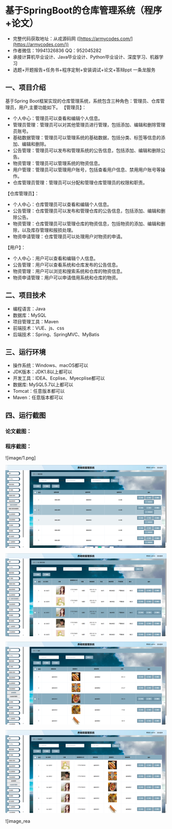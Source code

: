 基于SpringBoot的仓库管理系统（程序+论文）
=
- 完整代码获取地址：从戎源码网 ([https://armycodes.com/](https://armycodes.com/))
- 作者微信：19941326836  QQ：952045282 
- 承接计算机毕业设计、Java毕业设计、Python毕业设计、深度学习、机器学习
- 选题+开题报告+任务书+程序定制+安装调试+论文+答辩ppt 一条龙服务

一、项目介绍
---
基于Spring Boot框架实现的仓库管理系统，系统包含三种角色：管理员、仓库管理员，用户,主要功能如下。
【管理员】：
- 个人中心：管理员可以查看和编辑个人信息。
- 管理员管理：管理员可以对其他管理员进行管理，包括添加、编辑和删除管理员账号。
- 基础数据管理：管理员可以管理系统的基础数据，包括分类、标签等信息的添加、编辑和删除。
- 公告管理：管理员可以发布和管理系统的公告信息，包括添加、编辑和删除公告。
- 物资管理：管理员可以管理系统的物资信息。
- 用户管理：管理员可以管理用户账号，包括查看用户信息、禁用用户账号等操作。
- 仓库管理员管理：管理员可以分配和管理仓库管理员的权限和职责。

【仓库管理员】：
- 个人中心：仓库管理员可以查看和编辑个人信息。
- 公告管理：仓库管理员可以发布和管理仓库的公告信息，包括添加、编辑和删除公告。
- 物资管理：仓库管理员可以管理仓库的物资信息，包括物资的添加、编辑和删除，以及库存管理和报损处理。
- 物资申请管理：仓库管理员可以处理用户对物资的申请。

【用户】：
- 个人中心：用户可以查看和编辑个人信息。
- 公告管理：用户可以查看系统和仓库发布的公告信息。
- 物资管理：用户可以浏览和搜索系统和仓库的物资信息。
- 物资申请管理：用户可以申请借用系统和仓库的物资。

二、项目技术
---
- 编程语言：Java
- 数据库：MySQL
- 项目管理工具：Maven
- 前端技术：VUE、js、css
- 后端技术：Spring、SpringMVC、MyBatis

三、运行环境
---
- 操作系统：Windows、macOS都可以
- JDK版本：JDK1.8以上都可以
- 开发工具：IDEA、Ecplise、Myecplise都可以
- 数据库: MySQL5.7以上都可以
- Tomcat：任意版本都可以
- Maven：任意版本都可以

四、运行截图
---
### 论文截图：

### 程序截图：
![image/1.png]

![image_readme/1.png](https://github.com/jasonlin233-cell/No002NursingHomeManagement/blob/main/image_readme/3.png)

![image_readme/1.png](https://github.com/jasonlin233-cell/No002NursingHomeManagement/blob/main/image_readme/4.png)

![image_readme/1.png](https://github.com/jasonlin233-cell/No002NursingHomeManagement/blob/main/image_readme/5.png)

![image_readme/1.png](https://github.com/jasonlin233-cell/No002NursingHomeManagement/blob/main/image_readme/6.png)

![image_rea
